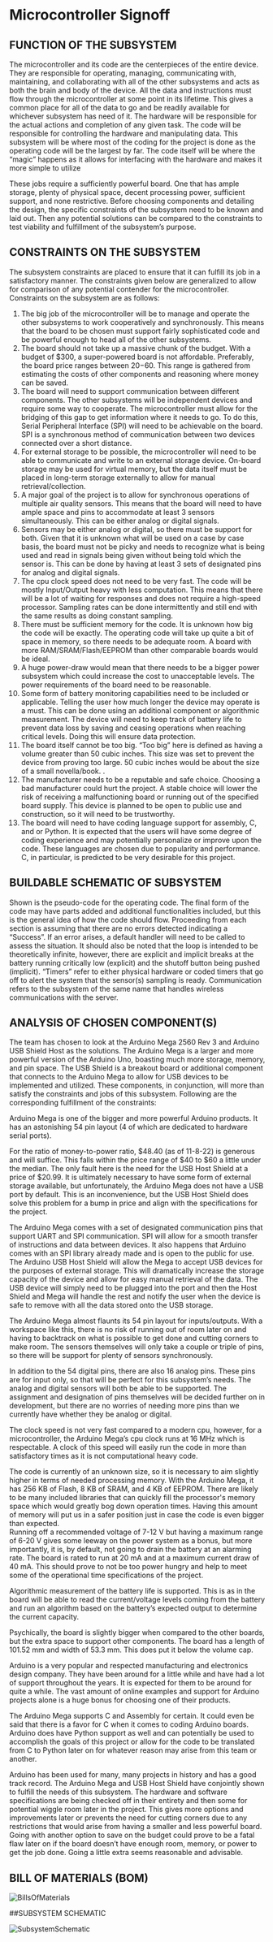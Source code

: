 # Microcontroller Signoff
## FUNCTION OF THE SUBSYSTEM
The microcontroller and its code are the centerpieces of the entire device.  They are responsible for operating, managing, communicating with, maintaining, and collaborating with all of the other subsystems and acts as both the brain and body of the device.  All the data and instructions must flow through the microcontroller at some point in its lifetime. This gives a common place for all of the data to go and be readily available for whichever subsystem has need of it.  The hardware will be responsible for the actual actions and completion of any given task. The code will be responsible for controlling the hardware and manipulating data.  This subsystem will be where most of the coding for the project is done as the operating code will be the largest by far.  The code itself will be where the “magic” happens as it allows for interfacing with the hardware and makes it more simple to utilize

These jobs require a sufficiently powerful board.  One that has ample storage, plenty of physical space, decent processing power, sufficient support, and none restrictive.  Before choosing components and detailing the design, the specific constraints of the subsystem need to be known and laid out.  Then any potential solutions can be compared to the constraints to test viability and fulfillment of the subsystem’s purpose. 

## CONSTRAINTS ON THE SUBSYSTEM
The subsystem constraints are placed to ensure that it can fulfill its job in a satisfactory manner.  The constraints given below are generalized to allow for comparison of any potential contender for the microcontroller.  Constraints on the subsystem are as follows:
1. The big job of the microcontroller will be to manage and operate the other subsystems to work cooperatively and synchronously.  This means that the board to be chosen must support fairly sophisticated code and be powerful enough to head all of the other subsystems.
2. The board should not take up a massive chunk of the budget.  With a budget of $300, a super-powered board is not affordable.  Preferably, the board price ranges between $20-$60.  This range is gathered from estimating the costs of other components and reasoning where money can be saved.
3. The board will need to support communication between different components. The other subsystems will be independent devices and require some way to cooperate.  The microcontroller must allow for the bridging of this gap to get information where it needs to go. To do this, Serial Peripheral Interface (SPI) will need to be achievable on the board.  SPI is a synchronous method of communication between two devices connected over a short distance.
4. For external storage to be possible, the microcontroller will need to be able to communicate and write to an external storage device.  On-board storage may be used for virtual memory, but the data itself must be placed in long-term storage externally to allow for manual retrieval/collection.  
5. A major goal of the project is to allow for synchronous operations of multiple air quality sensors.  This means that the board will need to have ample space and pins to accommodate at least 3 sensors simultaneously.  This can be either analog or digital signals.
6. Sensors may be either analog or digital, so there must be support for both.  Given that it is unknown what will be used on a case by case basis, the board must not be picky and needs to recognize what is being used and read in signals being given without being told which the sensor is.  This can be done by having at least 3 sets of designated pins for analog and digital signals.  
7. The cpu clock speed does not need to be very fast. The code will be mostly Input/Output heavy with less computation.  This means that there will be a lot of waiting for responses and does not require a high-speed processor.  Sampling rates can be done intermittently and still end with the same results as doing constant sampling.
8. There must be sufficient memory for the code.  It is unknown how big the code will be exactly.  The operating code will take up quite a bit of space in memory, so there needs to be adequate room.  A board with more RAM/SRAM/Flash/EEPROM than other comparable boards would be ideal.
9. A huge power-draw would mean that there needs to be a bigger power subsystem which could increase the cost to unacceptable levels.  The power requirements of the board need to be reasonable.
10. Some form of battery monitoring capabilities need to be included or applicable.  Telling the user how much longer the device may operate is a must.  This can be done using an additional component or algorithmic measurement.  The device will need to keep track of battery life to prevent data loss by saving and ceasing operations when reaching critical levels.  Doing this will ensure data protection.  
11. The board itself cannot be too big.  “Too big” here is defined as having a volume greater than 50 cubic inches.  This size was set to prevent the device from proving too large.  50 cubic inches would be about the size of a small novella/book.  .  
12. The manufacturer needs to be a reputable and safe choice.  Choosing a bad manufacturer could hurt the project.  A stable choice will lower the risk of receiving a malfunctioning board or running out of the specified board supply.  This device is planned to be open to public use and construction, so it will need to be trustworthy.
13. The board will need to have coding language support for assembly, C, and or Python.  It is expected that the users will have some degree of coding experience and may potentially personalize or improve upon the code. These languages are chosen due to popularity and performance.  C, in particular, is predicted to be very desirable for this project. 


## BUILDABLE SCHEMATIC OF SUBSYSTEM
Shown is the pseudo-code for the operating code.  The final form of the code may have parts added and additional functionalities included, but this is the general idea of how the code should flow.  Proceeding from each section is assuming that there are no errors detected indicating a “Success”.  If an error arises, a default handler will need to be called to assess the situation.  It should also be noted that the loop is intended to be theoretically infinite, however, there are explicit and implicit breaks at the battery running critically low (explicit) and the shutoff button being pushed (implicit).  “Timers” refer to either physical hardware or coded timers that go off to alert the system that the sensor(s) sampling is ready.  Communication refers to the subsystem of the same name that handles wireless communications with the server.

## ANALYSIS OF CHOSEN COMPONENT(S)
The team has chosen to look at the Arduino Mega 2560 Rev 3 and Arduino USB Shield Host as the solutions.  The Arduino Mega is a larger and more powerful version of the Arduino Uno, boasting much more storage, memory, and pin space.  The USB Shield is a breakout board or additional component that connects to the Arduino Mega to allow for USB devices to be implemented and utilized.  These components, in conjunction, will more than satisfy the constraints and jobs of this subsystem.  Following are the corresponding fulfillment of the constraints:

Arduino Mega is one of the bigger and more powerful Arduino products.  It has an astonishing 54 pin layout (4 of which are dedicated to hardware serial ports).  

For the ratio of money-to-power ratio, $48.40 (as of 11-8-22) is generous and will suffice.  This falls within the price range of $40 to $60 a little under the median.  The only fault here is the need for the USB Host Shield at a price of $20.99.  It is ultimately necessary to have some form of external storage available, but unfortunately, the Arduino Mega does not have a USB port by default.  This is an inconvenience, but the USB Host Shield does solve this problem for a bump in price and align with the specifications for the project.

The Arduino Mega comes with a set of designated communication pins that support UART and SPI communication.  SPI will allow for a smooth transfer of instructions and data between devices.  It also happens that Arduino comes with an SPI library already made and is open to the public for use.
The Arduino USB Host Shield will allow the Mega to accept USB devices for the purposes of external storage.  This will dramatically increase the storage capacity of the device and allow for easy manual retrieval of the data.  The USB device will simply need to be plugged into the port and then the Host Shield and Mega will handle the rest and notify the user when the device is safe to remove with all the data stored onto the USB storage.

The Arduino Mega almost flaunts its 54 pin layout for inputs/outputs.  With a workspace like this, there is no risk of running out of room later on and having to backtrack on what is possible to get done and cutting corners to make room.  The sensors themselves will only take a couple or triple of pins, so there will be support for plenty of sensors synchronously.  

In addition to the 54 digital pins, there are also 16 analog pins.  These pins are for input only, so that will be perfect for this subsystem’s needs.  The analog and digital sensors will both be able to be supported.  The assignment and designation of pins themselves will be decided further on in development, but there are no worries of needing more pins than we currently have whether they be analog or digital.

The clock speed is not very fast compared to a modern cpu, however, for a microcontroller, the Arduino Mega’s cpu clock runs at 16 MHz which is respectable.  A clock of this speed will easily run the code in more than satisfactory times as it is not computational heavy code.

The code is currently of an unknown size, so it is necessary to aim slightly higher in terms of needed processing memory.  With the Arduino Mega, it has 256 KB of Flash, 8 KB of SRAM, and 4 KB of EEPROM.  There are likely to be many included libraries that can quickly fill the processor's memory space which would greatly bog down operation times.  Having this amount of memory will put us in a safer position just in case the code is even bigger than expected.  
Running off a recommended voltage of 7-12 V but having a maximum range of 6-20 V gives some leeway on the power system as a bonus, but more importantly, it is, by default, not going to drain the battery at an alarming rate.  The board is rated to run at 20 mA and at a maximum current draw of 40 mA.  This should prove to not be too power hungry and help to meet some of the operational time specifications of the project.

Algorithmic measurement of the battery life is supported.  This is as in the board will be able to read the current/voltage levels coming from the battery and run an algorithm based on the battery’s expected output to determine the current capacity.

Psychically, the board is slightly bigger when compared to the other boards, but the extra space to support other components.  The board has a length of 101.52 mm and width of 53.3 mm.  This does put it below the volume cap.

Arduino is a very popular and respected manufacturing and electronics design company.  They have been around for a little while and have had a lot of support throughout the years.  It is expected for them to be around for quite a while.  The vast amount of online examples and support for Arduino projects alone is a huge bonus for choosing one of their products.  

The Arduino Mega supports C and Assembly for certain.  It could even be said that there is a favor for C when it comes to coding Arduino boards.  Arduino does have Python support as well and can potentially be used to accomplish the goals of this project or allow for the code to be translated from C to Python later on for whatever reason may arise from this team or another.  
	
Arduino has been used for many, many projects in history and has a good track record.  The Arduino Mega and USB Host Shield have conjointly shown to fulfill the needs of this subsystem.  The hardware and software specifications are being checked off in their entirety and then some for potential wiggle room later in the project.  This gives more options and improvements later or prevents the need for cutting corners due to any restrictions that would arise from having a smaller and less powerful board.  Going with another option to save on the budget could prove to be a fatal flaw later on if the board doesn’t have enough room, memory, or power to get the job done.  Going a little extra seems reasonable and advisable. 

## BILL OF MATERIALS (BOM)

![BillsOfMaterials](https://user-images.githubusercontent.com/110966922/201014161-eabd0e03-c67e-4109-9f50-a7b95af6a287.png)

##SUBSYSTEM SCHEMATIC

![SubsystemSchematic](https://user-images.githubusercontent.com/110966922/201014183-f9ed7b55-ffa5-4098-b824-fc266ec80ede.png)
